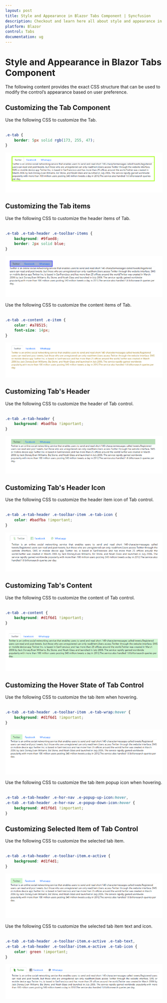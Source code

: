```yaml
---
layout: post
title: Style and Appearance in Blazor Tabs Component | Syncfusion
description: Checkout and learn here all about style and appearance in Syncfusion Blazor Tabs component and more.
platform: Blazor
control: Tabs
documentation: ug
---
```


# Style and Appearance in Blazor Tabs Component

The following content provides the exact CSS structure that can be used to modify the control’s appearance based on user preference.

## Customizing the Tab Component

Use the following CSS to customize the Tab.

```CSS

.e-tab {
    border: 5px solid rgb(173, 255, 47);
}

```

![Customize Tab](./images/blazor-tabs-customize.png)

## Customizing the Tab items

Use the following CSS to customize the header items of Tab.

```CSS

.e-tab .e-tab-header .e-toolbar-items {
    background: #9faed8;
    border: 2px solid blue;
}

```

![Customize Tab](./images/blazor-tabs-customize-items.png)

Use the following CSS to customize the content items of Tab.

```CSS

.e-tab .e-content .e-item {
    color: #a78515;
    font-size: 14px;
}

```

![Customize Tab](./images/blazor-tabs-customize-content.png)

## Customizing Tab's Header

Use the following CSS to customize the header of Tab control.

```CSS

.e-tab .e-tab-header {
    background: #badfba !important;
}

```

![Customize Tab](./images/blazor-tabs-header-customization.png)

## Customizing Tab's Header Icon

Use the following CSS to customize the header item icon of Tab control.

```CSS

.e-tab .e-tab-header .e-toolbar-item .e-tab-icon {
    color: #badfba !important;
}

```

![Customize Tab](./images/blazor-tabs-header-icon-customization.png)

## Customizing Tab's Content

Use the following CSS to customize the content of Tab control.

```CSS

.e-tab .e-content {
    background: #d1f6d1 !important;
}

```

![Customize Tab](./images/blazor-tabs-customize-content-background.png)

## Customizing the Hover State of Tab Control

Use the following CSS to customize the tab item when hovering.

```CSS

.e-tab .e-tab-header .e-toolbar-item .e-tab-wrap:hover {
    background: #d1f6d1 !important;
}

```

![Customize Tab](./images/blazor-tabs-hover-customization.png)

Use the following CSS to customize the tab item popup icon when hovering.

```CSS

.e-tab .e-tab-header .e-hor-nav .e-popup-up-icon:hover,
.e-tab .e-tab-header .e-hor-nav .e-popup-down-icon:hover {
    background: #d1f6d1 !important;
}

```

## Customizing Selected Item of Tab Control

Use the following CSS to customize the selected tab item.

```CSS

.e-tab .e-tab-header .e-toolbar-item.e-active {
    background: #d1f4d1;
}

```

![Customize Tab](./images/blazor-tabs-hover-customization.png)

Use the following CSS to customize the selected tab item text and icon.

```CSS

.e-tab .e-tab-header .e-toolbar-item.e-active .e-tab-text,
.e-tab .e-tab-header .e-toolbar-item.e-active .e-tab-icon {
    color: green !important;
}

```

![Customize Tab](./images/blazor-active-tabs-textIcon-customize.png)